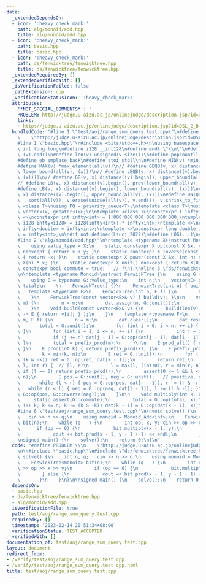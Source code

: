 ```yaml
---
data:
  _extendedDependsOn:
  - icon: ':heavy_check_mark:'
    path: alg/monoid/add.hpp
    title: alg/monoid/add.hpp
  - icon: ':heavy_check_mark:'
    path: basic.hpp
    title: basic.hpp
  - icon: ':heavy_check_mark:'
    path: ds/fenwicktree/fenwicktree.hpp
    title: ds/fenwicktree/fenwicktree.hpp
  _extendedRequiredBy: []
  _extendedVerifiedWith: []
  _isVerificationFailed: false
  _pathExtension: cpp
  _verificationStatusIcon: ':heavy_check_mark:'
  attributes:
    '*NOT_SPECIAL_COMMENTS*': ''
    PROBLEM: http://judge.u-aizu.ac.jp/onlinejudge/description.jsp?id=DSL_2_B
    links:
    - http://judge.u-aizu.ac.jp/onlinejudge/description.jsp?id=DSL_2_B
  bundledCode: "#line 1 \"test/aoj/range_sum_query.test.cpp\"\n#define PROBLEM \\\n\
    \    \"http://judge.u-aizu.ac.jp/onlinejudge/description.jsp?id=DSL_2_B\"\n\n\
    #line 1 \"basic.hpp\"\n#include <bits/stdc++.h>\n\nusing namespace std;\n\n#define\
    \ int long long\n#define i128 __int128\n#define endl \"\\n\"\n#define all(v) (v).begin(),\
    \ (v).end()\n#define len(v) unsigned(v.size())\n#define popcountll(x) __builtin_popcountll(x)\n\
    #define eb emplace_back\n#define stoi stoll\n\n#define MIN(v) *min_element(all(v))\n\
    #define MAX(v) *max_element(all(v))\n// #define GEQB(v, x) distance((v).begin(),\
    \ lower_bound(all(v), (x)))\n// #define LEQB(v, x) distance((v).begin(), prev(upper_bound(all(v),\
    \ (x))))\n// #define GB(v, x) distance((v).begin(), upper_bound(all(v), (x)))\n\
    // #define LB(v, x) distance((v).begin(), prev(lower_bound(all(v), (x))))\n\n\
    #define LB(v, x) distance((v).begin(), lower_bound(all(v), (x)))\n#define UB(v,\
    \ x) distance((v).begin(), upper_bound(all(v), (x)))\n#define UNIQUE(v) \\\n \
    \   sort(all(v)), v.erase(unique(all(v)), v.end()), v.shrink_to_fit()\n\ntemplate\
    \ <class T>\nusing PQ = priority_queue<T>;\ntemplate <class T>\nusing PQG = priority_queue<T,\
    \ vector<T>, greater<T>>;\n\ntemplate <class T>\nconstexpr T infty = 0;\ntemplate\
    \ <>\nconstexpr int infty<int> = 1'000'000'000'000'000'000;\ntemplate <>\nconstexpr\
    \ i128 infty<i128> = i128(infty<int>) * infty<int>;\ntemplate <>\nconstexpr double\
    \ infty<double> = infty<int>;\ntemplate <>\nconstexpr long double infty<long double>\
    \ = infty<int>;\n\n#if not defined(Liucj_2022)\n#define LOG(...)\n#endif // Liucj_2022\n\
    #line 2 \"alg/monoid/add.hpp\"\n\ntemplate <typename X>\nstruct Monoid_Add {\n\
    \    using value_type = X;\n    static constexpr X op(const X &x, const X &y)\
    \ noexcept { return x + y; }\n    static constexpr X inverse(const X &x) noexcept\
    \ { return -x; }\n    static constexpr X power(const X &x, int n) noexcept { return\
    \ X(n) * x; }\n    static constexpr X unit() noexcept { return X(0); }\n    static\
    \ constexpr bool commute = true;   // ?\n};\n#line 3 \"ds/fenwicktree/fenwicktree.hpp\"\
    \n\ntemplate <typename Monoid>\nstruct FenwickTree {\n    using G = Monoid;\n\
    \    using E = typename G::value_type;\n    int n;\n    vector<E> dat;\n    E\
    \ total;\n    \n    FenwickTree() {}\n    FenwickTree(int n) { build(n); }\n \
    \   template <typename F>\n    FenwickTree(int n, F f) {\n        build(n, f);\n\
    \    }\n    FenwickTree(const vector<E>& v) { build(v); }\n\n    void build(int\
    \ m) {\n        n = m;\n        dat.assign(m, G::unit());\n        total = G::unit();\n\
    \    }\n    void build(const vector<E>& v) {\n        build(len(v), [&](int i)\
    \ -> E { return v[i]; } );\n    }\n    template <typename F>\n    void build(int\
    \ m, F f) {\n        n = m;\n        dat.clear();\n        dat.reserve(m);\n \
    \       total = G::unit();\n        for (int i = 0; i < n; ++ i) { dat.eb(f(i));\
    \ }\n        for (int i = 1; i <= n; ++ i) {\n            int j = i + (i & -i);\n\
    \            if (j <= n) dat[j - 1] = G::op(dat[j - 1], dat[i - 1]);\n       \
    \ }\n        total = prefix_prod(m);\n    }\n\n    E prod_all() { return total;\
    \ }\n    E prod(int k) { return prefix_prod(k); }\n    E prefix_prod(int k) {\n\
    \        k = min(k, n);\n        E ret = G::unit();\n        for (; k > 0; k -=\
    \ (k & -k)) ret = G::op(ret, dat[k - 1]);\n        return ret;\n    }\n    E prod(int\
    \ l, int r) {  // [l, r)\n        l = max(l, (int)0), r = min(r, n);\n       \
    \ if (l == 0) return prefix_prod(r);\n        assert(0 <= l && l <= r && r <=\
    \ n);\n        E pos = G::unit(), neg = G::unit();   // positive, negative\n \
    \       while (l < r) { pos = G::op(pos, dat[r - 1]), r -= (r & -r); }\n     \
    \   while (r < l) { neg = G::op(neg, dat[l - 1]), l -= (l & -l); }\n        return\
    \ G::op(pos, G::inverse(neg));\n    }\n\n    void multiply(int k, E x) {\n   \
    \     static_assert(G::commute);\n        total = G::op(total, x);\n        for\
    \ (++ k; k <= n; k += (k & -k)) dat[k - 1] = G::op(dat[k - 1], x);\n    }\n};\n\
    #line 6 \"test/aoj/range_sum_query.test.cpp\"\n\nvoid solve() {\n    int n, q;\
    \   cin >> n >> q;\n    using monoid = Monoid_Add<int>;\n    FenwickTree<monoid>\
    \ bit(n);\n    while (q --) {\n        int op, x, y; cin >> op >> x >> y;\n  \
    \      if (op == 0) {\n            bit.multiply(x - 1, y);\n        } else {\n\
    \            cout << bit.prod(x - 1, y - 1 + 1) << endl;\n        }\n    }\n}\n\
    \nsigned main() {\n    solve();\n    return 0;\n}\n"
  code: "#define PROBLEM \\\n    \"http://judge.u-aizu.ac.jp/onlinejudge/description.jsp?id=DSL_2_B\"\
    \n\n#include \"basic.hpp\"\n#include \"ds/fenwicktree/fenwicktree.hpp\"\n\nvoid\
    \ solve() {\n    int n, q;   cin >> n >> q;\n    using monoid = Monoid_Add<int>;\n\
    \    FenwickTree<monoid> bit(n);\n    while (q --) {\n        int op, x, y; cin\
    \ >> op >> x >> y;\n        if (op == 0) {\n            bit.multiply(x - 1, y);\n\
    \        } else {\n            cout << bit.prod(x - 1, y - 1 + 1) << endl;\n \
    \       }\n    }\n}\n\nsigned main() {\n    solve();\n    return 0;\n}"
  dependsOn:
  - basic.hpp
  - ds/fenwicktree/fenwicktree.hpp
  - alg/monoid/add.hpp
  isVerificationFile: true
  path: test/aoj/range_sum_query.test.cpp
  requiredBy: []
  timestamp: '2023-02-14 20:51:34+08:00'
  verificationStatus: TEST_ACCEPTED
  verifiedWith: []
documentation_of: test/aoj/range_sum_query.test.cpp
layout: document
redirect_from:
- /verify/test/aoj/range_sum_query.test.cpp
- /verify/test/aoj/range_sum_query.test.cpp.html
title: test/aoj/range_sum_query.test.cpp
---
```

